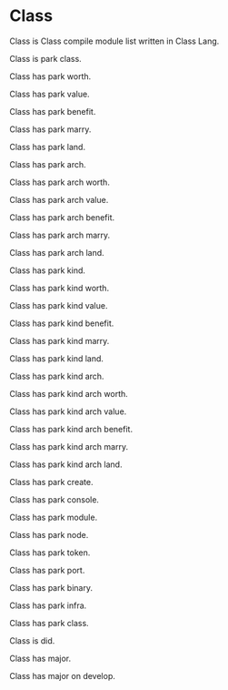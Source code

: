 # Class

Class is Class compile module list written in Class Lang.

Class is park class.

Class has park worth.

Class has park value.

Class has park benefit.

Class has park marry.

Class has park land.

Class has park arch.

Class has park arch worth.

Class has park arch value.

Class has park arch benefit.

Class has park arch marry.

Class has park arch land.

Class has park kind.

Class has park kind worth.

Class has park kind value.

Class has park kind benefit.

Class has park kind marry.

Class has park kind land.

Class has park kind arch.

Class has park kind arch worth.

Class has park kind arch value.

Class has park kind arch benefit.

Class has park kind arch marry.

Class has park kind arch land.

Class has park create. 

Class has park console. 

Class has park module. 

Class has park node. 

Class has park token. 

Class has park port. 

Class has park binary.

Class has park infra. 

Class has park class. 

Class is did.

Class has major.

Class has major on develop.